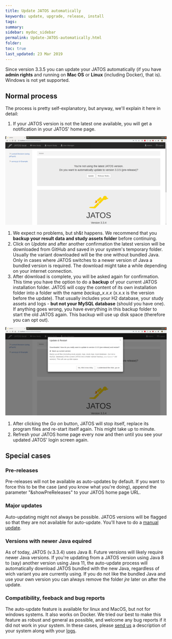 ```yaml
---
title: Update JATOS automatically
keywords: update, upgrade, release, install
tags:
summary:
sidebar: mydoc_sidebar
permalink: Update-JATOS-automatically.html
folder:
toc: true
last_updated: 23 Mar 2019
---
```


Since version 3.3.5 you can update your JATOS automatically (if you have **admin rights** and running on **Mac OS** or **Linux** (including Docker), that is). Windows is not yet supported.

## Normal process

The process is pretty self-explanatory, but anyway, we'll explain it here in detail:

1. If your JATOS version is not the latest one available, you will get a notification in your JATOS' home page.

![Update notification Schreenshot](images/autoupdate-notification.png)

1. We expect no problems, but sh&t happens. We recommend that you **backup your result data and study assets folder** before continuing.
1. Click on _Update_ and after another confirmation the latest version will be downloaded from GitHub and saved in your system's temporary folder. Usually the variant downloaded will be the one without bundled Java. Only in cases where JATOS switches to a newer version of Java a bundled version is required. The download might take a while depending on your internet connection.
1. After dównload is complete, you will be asked again for confirmation. This time you have the option to do a **backup** of your current JATOS installation folder. JATOS will copy the content of its own installation folder into a folder with the name _backup_x.x.x_ (x.x.x is the version before the update). That usually includes your H2 database, your study assets and logs - **but not your MySQL database** (should you have one). If anything goes wrong, you have everything in this backup folder to start the old JATOS again. This backup will use up disk space (therefore you can opt out).

![Update notification Schreenshot](images/autoupdate-update-and-restart.png)

1. After clicking the _Go on_ button, JATOS will stop itself, replace its program files and re-start itself again. This might take up to minute.
1. Refresh your JATOS home page every now and then until you see your updated JATOS' login screen again.


## Special cases

### Pre-releases
Pre-releases will not be available as auto-updates by default. If you want to force this to be the case (and you know what you're doing), append the parameter "&showPreReleases" to your JATOS home page URL.

### Major updates
Auto-updating might not always be possible. JATOS versions will be flagged so that they are not available for auto-update. You'll have to do a [manual update](Update-JATOS.md).

### Versions with newer Java equired
As of today, JATOS (v.3.3.4) uses Java 8. Future versions will likely require newer Java versions. If you're updating from a JATOS version using Java 8 to (say) another version using Java 11, the auto-update process will automatically download JATOS bundled with the new Java, regardless of wich variant you are currently using. If you do not like the bundled Java and use your own version you can always remove the folder _jre_ later on after the update.

### Compatibility, feeback and bug reports
The auto-update feature is available for linux and MacOS, but not for windows systems. It also works on Docker. 
We tried our best to make this feature as robust and general as possible, and welcome any bug reports if it did not work in your system. In these cases, please [send us](http://www.jatos.org/Contact-us.html) a description of your system along with your [logs](http://www.jatos.org/Troubleshooting.html#read-log-file-in-the-browser). 

